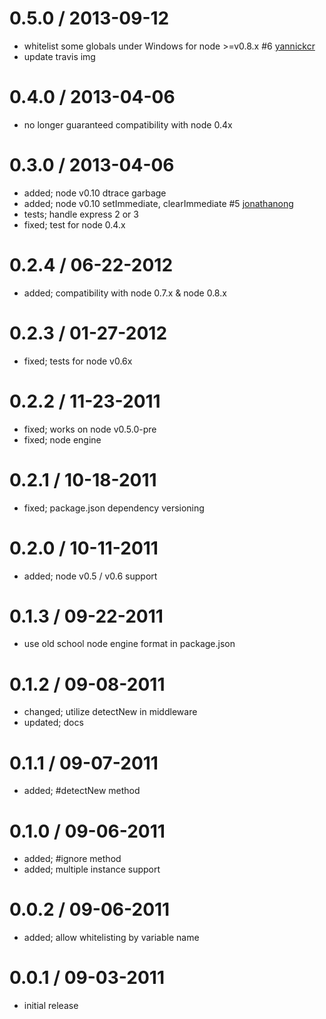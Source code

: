 
0.5.0 / 2013-09-12
==================

 * whitelist some globals under Windows for node >=v0.8.x #6 [yannickcr](https://github.com/yannickcr)
 * update travis img

0.4.0 / 2013-04-06
==================

  * no longer guaranteed compatibility with node 0.4x

0.3.0 / 2013-04-06
==================

  * added; node v0.10 dtrace garbage
  * added; node v0.10 setImmediate, clearImmediate #5 [jonathanong](https://github.com/onathanong)
  * tests; handle express 2 or 3
  * fixed; test for node 0.4.x

0.2.4 / 06-22-2012
==================

  * added; compatibility with node 0.7.x & node 0.8.x

0.2.3 / 01-27-2012
==================

  * fixed; tests for node v0.6x

0.2.2 / 11-23-2011
==================

  * fixed; works on node v0.5.0-pre
  * fixed; node engine

0.2.1 / 10-18-2011
==================

  * fixed; package.json dependency versioning

0.2.0 / 10-11-2011
==================

  * added; node v0.5 / v0.6 support

0.1.3 / 09-22-2011
==================

  * use old school node engine format in package.json

0.1.2 / 09-08-2011
==================

  * changed; utilize detectNew in middleware
  * updated; docs

0.1.1 / 09-07-2011
==================

  * added; #detectNew method

0.1.0 / 09-06-2011
==================

  * added; #ignore method
  * added; multiple instance support

0.0.2 / 09-06-2011
==================

  * added; allow whitelisting by variable name

0.0.1 / 09-03-2011
==================

  * initial release
